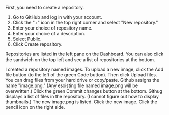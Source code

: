 First, you need to create a repository.
1. Go to GitHub and log in with your account.
2. Click the "+" icon in the top right corner and select "New repository."
3. Enter your choice of repository name.
4. Enter your choice of a description.
5. Select Public.
6. Click Create repository.

Repositories are listed in the left pane on the Dashboard. You can also click the sandwich on the top left and see a list of repositories at the bottom.

I created a repository named images.
To upload a new image, click the Add file button (to the left of the green Code button). Then click Upload files.
You can drag files from your hard drive or copy/paste. 
Github assigns the name "image.png." (Any esxisting file named image.png will be overwritten.) 
Click the green Commit changes button at the bottom. Githug displays a list of files in the repository. (I cannot figure out how to display thumbnails.) The new image.png is listed.
Click the new image. Click the pencil icon on the right side.
